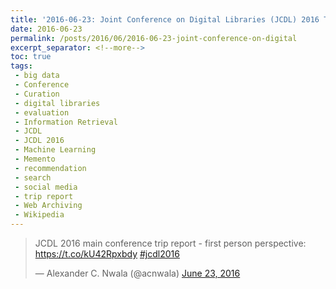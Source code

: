 ```yaml
---
title: '2016-06-23: Joint Conference on Digital Libraries (JCDL) 2016 Trip Report'
date: 2016-06-23
permalink: /posts/2016/06/2016-06-23-joint-conference-on-digital
excerpt_separator: <!--more-->
toc: true
tags:
 - big data 
 - Conference 
 - Curation 
 - digital libraries 
 - evaluation 
 - Information Retrieval 
 - JCDL 
 - JCDL 2016 
 - Machine Learning 
 - Memento 
 - recommendation 
 - search 
 - social media 
 - trip report 
 - Web Archiving 
 - Wikipedia
---
```


<blockquote class="twitter-tweet"><p lang="en" dir="ltr">JCDL 2016 main conference trip report - first person perspective: <a href="https://t.co/kU42Rpxbdy">https://t.co/kU42Rpxbdy</a> <a href="https://twitter.com/hashtag/jcdl2016?src=hash&amp;ref_src=twsrc%5Etfw">#jcdl2016</a></p>&mdash; Alexander C. Nwala (@acnwala) <a href="https://twitter.com/acnwala/status/745998800104398848?ref_src=twsrc%5Etfw">June 23, 2016</a></blockquote> <script async src="https://platform.twitter.com/widgets.js" charset="utf-8"></script>